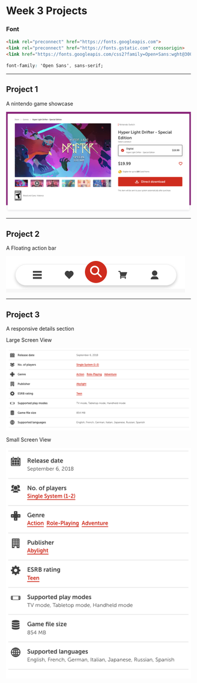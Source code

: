 # Week 3 Projects

### Font
```html
<link rel="preconnect" href="https://fonts.googleapis.com">
<link rel="preconnect" href="https://fonts.gstatic.com" crossorigin>
<link href="https://fonts.googleapis.com/css2?family=Open+Sans:wght@300;400;500;600;700;800&display=swap" rel="stylesheet">
```

```css
font-family: 'Open Sans', sans-serif;
```


---

## Project 1
A nintendo game showcase

![Game Display](./Project_1/project_1_game_display.png)

---

## Project 2
A Floating action bar

![Floating Bar](./Project_2/project_2_floating_bar.png)

---

## Project 3
A responsive details section

Large Screen View

![Responsive Table](./Project_3/project_3_responsive_table.png)

Small Screen View

![Responsive Table](./Project_3/project_3_responsive_table_small.png)
